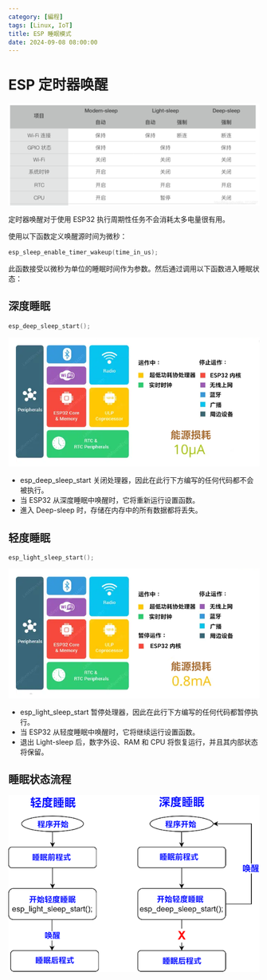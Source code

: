 ```yaml
---
category: [編程]
tags: [Linux, IoT]
title: ESP 睡眠模式
date: 2024-09-08 08:00:00
---
```

<style>
  table {
    width: 100%
    }
  td {
    vertical-align: center;
  }
  table.inputT{
    margin: 10px;
    width: auto;
    margin-left: auto;
    margin-right: auto;
    border: none;
  }
  input{
    text-align: center;
    padding: 0px 10px;
  }
  iframe{
    width: 100%;
    display: block;
    border-style:none;
  }
</style>


# ESP 定时器唤醒

![Alt tb6600](../assets/img/esp/sleeps.png)

定时器唤醒对于使用 ESP32 执行周期性任务不会消耗太多电量很有用。

使用以下函数定义唤醒源时间为微秒：

```c
esp_sleep_enable_timer_wakeup(time_in_us);
```

此函数接受以微秒为单位的睡眠时间作为参数。然后通过调用以下函数进入睡眠状态：

## 深度睡眠

```c
esp_deep_sleep_start();
```

![Alt tb6600](../assets/img/esp/espdeep.png)

- esp_deep_sleep_start 关闭处理器，因此在此行下方编写的任何代码都不会被执行。
- 当 ESP32 从深度睡眠中唤醒时，它将重新运行设置函数。
- 進入 Deep-sleep 时，存储在内存中的所有数据都将丢失。

## 轻度睡眠

```c
esp_light_sleep_start();
```

![Alt tb6600](../assets/img/esp/esplight.png)

- esp_light_sleep_start 暂停处理器，因此在此行下方编写的任何代码都暂停执行。
- 当 ESP32 从轻度睡眠中唤醒时，它将继续运行设置函数。
- 退出 Light-sleep 后，数字外设、RAM 和 CPU 将恢复运行，并且其内部状态将保留。

## 睡眠状态流程

![Alt tb6600](../assets/img/esp/sleepscomp.png)